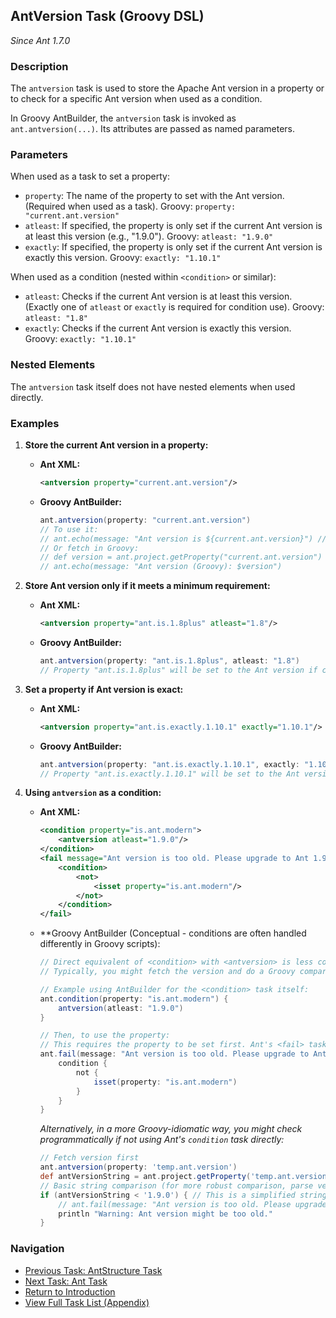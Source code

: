 ## AntVersion Task (Groovy DSL)

_Since Ant 1.7.0_

### Description

The `antversion` task is used to store the Apache Ant version in a property or to check for a specific Ant version when used as a condition.

In Groovy AntBuilder, the `antversion` task is invoked as `ant.antversion(...)`. Its attributes are passed as named parameters.

### Parameters

When used as a task to set a property:

*   `property`: The name of the property to set with the Ant version. (Required when used as a task). Groovy: `property: "current.ant.version"`
*   `atleast`: If specified, the property is only set if the current Ant version is at least this version (e.g., "1.9.0"). Groovy: `atleast: "1.9.0"`
*   `exactly`: If specified, the property is only set if the current Ant version is exactly this version. Groovy: `exactly: "1.10.1"`

When used as a condition (nested within `<condition>` or similar):

*   `atleast`: Checks if the current Ant version is at least this version. (Exactly one of `atleast` or `exactly` is required for condition use). Groovy: `atleast: "1.8"`
*   `exactly`: Checks if the current Ant version is exactly this version. Groovy: `exactly: "1.10.1"`

### Nested Elements

The `antversion` task itself does not have nested elements when used directly.

### Examples

1.  **Store the current Ant version in a property:**

    *   **Ant XML:**
        ```xml
        <antversion property="current.ant.version"/>
        ```
    *   **Groovy AntBuilder:**
        ```groovy
        ant.antversion(property: "current.ant.version")
        // To use it:
        // ant.echo(message: "Ant version is ${current.ant.version}") // Use single quotes for Ant expansion
        // Or fetch in Groovy:
        // def version = ant.project.getProperty("current.ant.version")
        // ant.echo(message: "Ant version (Groovy): $version")
        ```

2.  **Store Ant version only if it meets a minimum requirement:**

    *   **Ant XML:**
        ```xml
        <antversion property="ant.is.1.8plus" atleast="1.8"/>
        ```
    *   **Groovy AntBuilder:**
        ```groovy
        ant.antversion(property: "ant.is.1.8plus", atleast: "1.8")
        // Property "ant.is.1.8plus" will be set to the Ant version if current version is >= 1.8
        ```

3.  **Set a property if Ant version is exact:**

    *   **Ant XML:**
        ```xml
        <antversion property="ant.is.exactly.1.10.1" exactly="1.10.1"/>
        ```
    *   **Groovy AntBuilder:**
        ```groovy
        ant.antversion(property: "ant.is.exactly.1.10.1", exactly: "1.10.1")
        // Property "ant.is.exactly.1.10.1" will be set to the Ant version if current version is 1.10.1
        ```

4.  **Using `antversion` as a condition:**

    *   **Ant XML:**
        ```xml
        <condition property="is.ant.modern">
            <antversion atleast="1.9.0"/>
        </condition>
        <fail message="Ant version is too old. Please upgrade to Ant 1.9.0 or later.">
            <condition>
                <not>
                    <isset property="is.ant.modern"/>
                </not>
            </condition>
        </fail>
        ```
    *   **Groovy AntBuilder (Conceptual - conditions are often handled differently in Groovy scripts):
        ```groovy
        // Direct equivalent of <condition> with <antversion> is less common in pure Groovy.
        // Typically, you might fetch the version and do a Groovy comparison, or use it within an Ant <condition> task if needed.

        // Example using AntBuilder for the <condition> task itself:
        ant.condition(property: "is.ant.modern") {
            antversion(atleast: "1.9.0")
        }

        // Then, to use the property:
        // This requires the property to be set first. Ant's <fail> task can have a nested <condition>.
        ant.fail(message: "Ant version is too old. Please upgrade to Ant 1.9.0 or later.") {
            condition {
                not {
                    isset(property: "is.ant.modern")
                }
            }
        }
        ```
        *Alternatively, in a more Groovy-idiomatic way, you might check programmatically if not using Ant's `condition` task directly:* 
        ```groovy
        // Fetch version first
        ant.antversion(property: 'temp.ant.version')
        def antVersionString = ant.project.getProperty('temp.ant.version')
        // Basic string comparison (for more robust comparison, parse versions)
        if (antVersionString < '1.9.0') { // This is a simplified string comparison
            // ant.fail(message: "Ant version is too old. Please upgrade to Ant 1.9.0 or later.")
            println "Warning: Ant version might be too old."
        }
        ```

### Navigation

*   [Previous Task: AntStructure Task](AntStructure_Task_Groovy.md)
*   [Next Task: Ant Task](Ant_Task_Groovy.md)
*   [Return to Introduction](00-Introduction_Groovy_Ant_Manual.md)
*   [View Full Task List (Appendix)](Appendix_A_Ant_XML_to_Groovy_Mapping.md)
